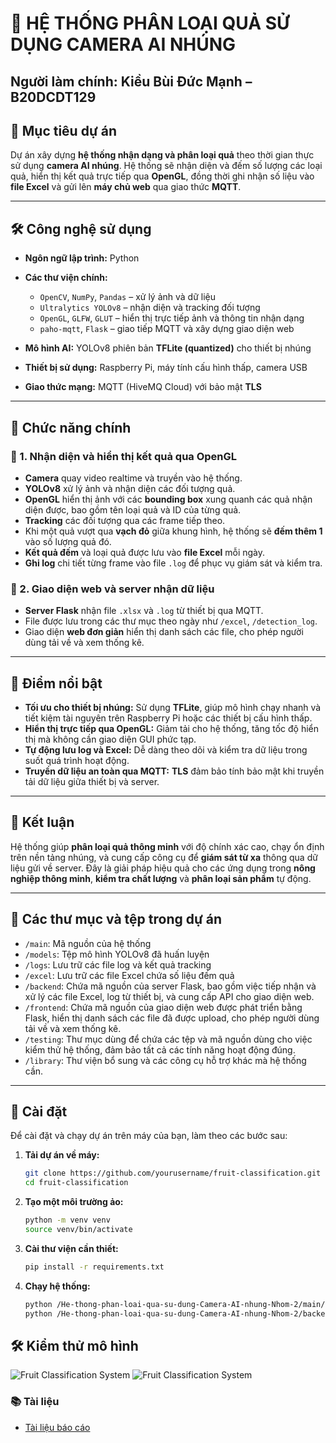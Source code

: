 # 🥭 HỆ THỐNG PHÂN LOẠI QUẢ SỬ DỤNG CAMERA AI NHÚNG
## Người làm chính: Kiều Bùi Đức Mạnh – B20DCDT129
## 🎯 Mục tiêu dự án

Dự án xây dựng **hệ thống nhận dạng và phân loại quả** theo thời gian thực sử dụng **camera AI nhúng**. Hệ thống sẽ nhận diện và đếm số lượng các loại quả, hiển thị kết quả trực tiếp qua **OpenGL**, đồng thời ghi nhận số liệu vào **file Excel** và gửi lên **máy chủ web** qua giao thức **MQTT**.

---

## 🛠️ Công nghệ sử dụng

- **Ngôn ngữ lập trình:** Python  
- **Các thư viện chính:**
  - `OpenCV`, `NumPy`, `Pandas` – xử lý ảnh và dữ liệu
  - `Ultralytics YOLOv8` – nhận diện và tracking đối tượng
  - `OpenGL`, `GLFW`, `GLUT` – hiển thị trực tiếp ảnh và thông tin nhận dạng
  - `paho-mqtt`, `Flask` – giao tiếp MQTT và xây dựng giao diện web

- **Mô hình AI:** YOLOv8 phiên bản **TFLite (quantized)** cho thiết bị nhúng
- **Thiết bị sử dụng:** Raspberry Pi, máy tính cấu hình thấp, camera USB
- **Giao thức mạng:** MQTT (HiveMQ Cloud) với bảo mật **TLS**

---

## 🔧 Chức năng chính

### 🔹 1. **Nhận diện và hiển thị kết quả qua OpenGL**

- **Camera** quay video realtime và truyền vào hệ thống.
- **YOLOv8** xử lý ảnh và nhận diện các đối tượng quả.
- **OpenGL** hiển thị ảnh với các **bounding box** xung quanh các quả nhận diện được, bao gồm tên loại quả và ID của từng quả.
- **Tracking** các đối tượng qua các frame tiếp theo.
- Khi một quả vượt qua **vạch đỏ** giữa khung hình, hệ thống sẽ **đếm thêm 1** vào số lượng quả đó.
- **Kết quả đếm** và loại quả được lưu vào **file Excel** mỗi ngày.
- **Ghi log** chi tiết từng frame vào file `.log` để phục vụ giám sát và kiểm tra.

### 🔹 2. **Giao diện web và server nhận dữ liệu**

- **Server Flask** nhận file `.xlsx` và `.log` từ thiết bị qua MQTT.
- File được lưu trong các thư mục theo ngày như `/excel`, `/detection_log`.
- Giao diện **web đơn giản** hiển thị danh sách các file, cho phép người dùng tải về và xem thống kê.

---

## 🌟 Điểm nổi bật

- **Tối ưu cho thiết bị nhúng:** Sử dụng **TFLite**, giúp mô hình chạy nhanh và tiết kiệm tài nguyên trên Raspberry Pi hoặc các thiết bị cấu hình thấp.
- **Hiển thị trực tiếp qua OpenGL:** Giảm tải cho hệ thống, tăng tốc độ hiển thị mà không cần giao diện GUI phức tạp.
- **Tự động lưu log và Excel:** Dễ dàng theo dõi và kiểm tra dữ liệu trong suốt quá trình hoạt động.
- **Truyền dữ liệu an toàn qua MQTT:** **TLS** đảm bảo tính bảo mật khi truyền tải dữ liệu giữa thiết bị và server.

---

## 📌 Kết luận

Hệ thống giúp **phân loại quả thông minh** với độ chính xác cao, chạy ổn định trên nền tảng nhúng, và cung cấp công cụ để **giám sát từ xa** thông qua dữ liệu gửi về server. Đây là giải pháp hiệu quả cho các ứng dụng trong **nông nghiệp thông minh**, **kiểm tra chất lượng** và **phân loại sản phẩm** tự động.

---

## 📂 Các thư mục và tệp trong dự án

- `/main`: Mã nguồn của hệ thống
- `/models`: Tệp mô hình YOLOv8 đã huấn luyện
- `/logs`: Lưu trữ các file log và kết quả tracking
- `/excel`: Lưu trữ các file Excel chứa số liệu đếm quả
- `/backend`: Chứa mã nguồn của server Flask, bao gồm việc tiếp nhận và xử lý các file Excel, log từ thiết bị, và cung cấp API cho giao diện web.
- `/frontend`: Chứa mã nguồn của giao diện web được phát triển bằng Flask, hiển thị danh sách các file đã được upload, cho phép người dùng tải về và xem thống kê.
- `/testing`: Thư mục dùng để chứa các tệp và mã nguồn dùng cho việc kiểm thử hệ thống, đảm bảo tất cả các tính năng hoạt động đúng.
- `/library`: Thư viện bổ sung và các công cụ hỗ trợ khác mà hệ thống cần.
---

## 📝 Cài đặt

Để cài đặt và chạy dự án trên máy của bạn, làm theo các bước sau:

1. **Tải dự án về máy:**

   ```bash
   git clone https://github.com/yourusername/fruit-classification.git
   cd fruit-classification
   
2. **Tạo một môi trường ảo:**

   ```bash
   python -m venv venv
   source venv/bin/activate

3. **Cài thư viện cần thiết:**

   ```bash
   pip install -r requirements.txt

4. **Chạy hệ thống:**
   ```bash
   python /He-thong-phan-loai-qua-su-dung-Camera-AI-nhung-Nhom-2/main/main.py
   python /He-thong-phan-loai-qua-su-dung-Camera-AI-nhung-Nhom-2/backend/web.py

## 🛠️ Kiểm thử mô hình 

![Fruit Classification System](https://github.com/PTIT-Open-Source/He-thong-phan-loai-qua-su-dung-Camera-AI-nhung-Nhom-2/blob/main/testing/val_batch2_labels.jpg)
![Fruit Classification System](https://github.com/PTIT-Open-Source/He-thong-phan-loai-qua-su-dung-Camera-AI-nhung-Nhom-2/blob/main/testing/confusion_matrix.png)

### 📚 Tài liệu 

- [Tài liệu báo cáo](https://docs.google.com/document/d/1oRQE6O6N3B5SG7hbl-3hrTSynrA_IhqSm4RVP9amA4k/edit?tab=t.0)



